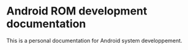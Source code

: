 # Android ROM development documentation
This is a personal documentation for Android system developpement.
